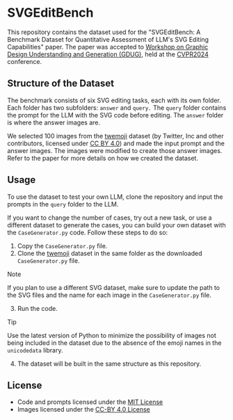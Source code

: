 # SVGEditBench
This repository contains the dataset used for the "SVGEditBench: A Benchmark Dataset for Quantitative Assessment of LLM's SVG Editing Capabilities" paper. The paper was accepted to [Workshop on Graphic Design Understanding and Generation (GDUG)](https://sites.google.com/view/gdug-workshop), held at the [CVPR2024](https://cvpr.thecvf.com/Conferences/2024) conference.

## Structure of the Dataset
The benchmark consists of six SVG editing tasks, each with its own folder. Each folder has two subfolders: `answer` and `query.` The `query` folder contains the prompt for the LLM with the SVG code before editing. The `answer` folder is where the answer images are.

We selected 100 images from the [twemoji](https://github.com/twitter/twemoji) dataset (by Twitter, Inc and other contributors, licensed under [CC BY 4.0](https://creativecommons.org/licenses/by/4.0/)) and made the input prompt and the answer images. The images were modified to create those answer images. Refer to the paper for more details on how we created the dataset.

## Usage
To use the dataset to test your own LLM, clone the repository and input the prompts in the `query` folder to the LLM.

If you want to change the number of cases, try out a new task, or use a different dataset to generate the cases, you can build your own dataset with the `CaseGenerator.py` code. Follow these steps to do so:

1. Copy the `CaseGenerator.py` file.
2. Clone the [twemoji](https://github.com/twitter/twemoji) dataset in the same folder as the downloaded `CaseGenerator.py` file.
> [!NOTE]
> If you plan to use a different SVG dataset, make sure to update the path to the SVG files and the name for each image in the `CaseGenerator.py` file.
3. Run the code.
> [!Tip]
> Use the latest version of Python to minimize the possibility of images not being included in the dataset due to the absence of the emoji names in the `unicodedata` library.
4. The dataset will be built in the same structure as this repository.

## License
- Code and prompts licensed under the [MIT License](https://opensource.org/license/mit)
- Images licensed under the [CC-BY 4.0 License](https://creativecommons.org/licenses/by/4.0/)